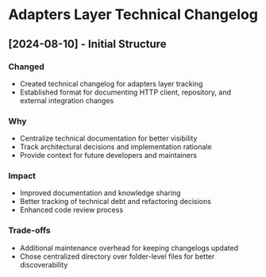 # Adapters Layer Technical Changelog

## [2024-08-10] - Initial Structure

### Changed
- Created technical changelog for adapters layer tracking
- Established format for documenting HTTP client, repository, and external integration changes

### Why
- Centralize technical documentation for better visibility
- Track architectural decisions and implementation rationale
- Provide context for future developers and maintainers

### Impact
- Improved documentation and knowledge sharing
- Better tracking of technical debt and refactoring decisions
- Enhanced code review process

### Trade-offs
- Additional maintenance overhead for keeping changelogs updated
- Chose centralized directory over folder-level files for better discoverability